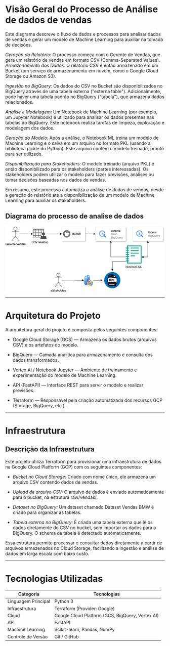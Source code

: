 

# Visão Geral do Processo de Análise de dados de vendas
Este diagrama descreve o fluxo de dados e processos para analisar dados de vendas e gerar um modelo de Machine Learning para auxiliar na tomada de decisões.

*Geração do Relatório:* O processo começa com o Gerente de Vendas, que gera um relatório de vendas em formato CSV (Comma-Separated Values).
*Armazenamento dos Dados:* O relatório CSV é então armazenado em um Bucket (um serviço de armazenamento em nuvem, como o Google Cloud Storage ou Amazon S3).

*Ingestão no BigQuery:* Os dados do CSV no Bucket são disponibilizados no BigQuery através de uma tabela externa ("externa table"). Adicionalmente, pode haver uma tabela padrão no BigQuery ("tabela"), que armazena dados relacionados.

*Análise e Modelagem:* Um Notebook de Machine Learning (por exemplo, um Jupyter Notebook) é utilizado para analisar os dados presentes nas tabelas do BigQuery. Este notebook realiza tarefas de limpeza, exploração e modelagem dos dados.

*Geração do Modelo:* Após a análise, o Notebook ML treina um modelo de Machine Learning e o salva em um arquivo no formato PKL (usando a biblioteca pickle do Python). Este arquivo contém o modelo treinado, pronto para ser utilizado.

*Disponibilização para Stakeholders:* O modelo treinado (arquivo PKL) é então disponibilizado para os stakeholders (partes interessadas). Os stakeholders podem utilizar o modelo para fazer previsões, análises ou tomar decisões baseadas nos dados de vendas.

Em resumo, este processo automatiza a análise de dados de vendas, desde a geração do relatório até a disponibilização de um modelo de Machine Learning para auxiliar os stakeholders.
## Diagrama do processo de analise de dados
![alt text](./_doc/tc03-diagrama.jpg)

---
# Arquitetura do Projeto

A arquitetura geral do projeto é composta pelos seguintes componentes:

* Google Cloud Storage (GCS) — Armazena os dados brutos (arquivos CSV) e os artefatos do modelo.

* BigQuery — Camada analítica para armazenamento e consulta dos dados transformados.

* Vertex AI / Notebook Jupyter — Ambiente de treinamento e experimentação do modelo de Machine Learning.

* API (FastAPI) — Interface REST para servir o modelo e realizar previsões.

* Terraform — Responsável pela criação automatizada dos recursos GCP (Storage, BigQuery, etc.).
---

# Infraestrutura
## Descrição da Infraestrutura

Este projeto utiliza Terraform para provisionar uma infraestrutura de dados na Google Cloud Platform (GCP) com os seguintes componentes:

* *Bucket no Cloud Storage:* Criado com nome único, ele armazena um arquivo CSV contendo dados de vendas.

* *Upload de arquivo CSV:* O arquivo de dados é enviado automaticamente para o bucket, na estrutura raw/vendas/.

* *Dataset no BigQuery:* Um dataset chamado Dataset Vendas BMW é criado para organizar as tabelas.

* *Tabela externa no BigQuery:* É criada uma tabela externa que lê os dados diretamente do CSV no bucket, sem importar os dados para o BigQuery. O schema da tabela é detectado automaticamente.

Essa estrutura permite processar e consultar dados diretamente a partir de arquivos armazenados no Cloud Storage, facilitando a ingestão e análise de dados em larga escala com baixo custo.

---
# Tecnologias Utilizadas
|Categoria|Tecnologias|
|---------|-----------|
|Linguagem Principal | Python 3
|Infraestrutura | Terraform (Provider: Google)
|Cloud | Google Cloud Platform (GCS, BigQuery, Vertex AI)
|API | FastAPI
|Machine Learning | Scikit-learn, Pandas, NumPy
|Controle de Versão | Git / GitHub



